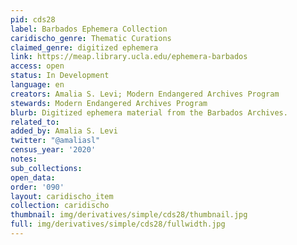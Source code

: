 ```yaml
---
pid: cds28
label: Barbados Ephemera Collection
caridischo_genre: Thematic Curations
claimed_genre: digitized ephemera
link: https://meap.library.ucla.edu/ephemera-barbados
access: open
status: In Development
language: en
creators: Amalia S. Levi; Modern Endangered Archives Program
stewards: Modern Endangered Archives Program
blurb: Digitized ephemera material from the Barbados Archives.
related_to:
added_by: Amalia S. Levi
twitter: "@amaliasl"
census_year: '2020'
notes:
sub_collections:
open_data:
order: '090'
layout: caridischo_item
collection: caridischo
thumbnail: img/derivatives/simple/cds28/thumbnail.jpg
full: img/derivatives/simple/cds28/fullwidth.jpg
---
```

